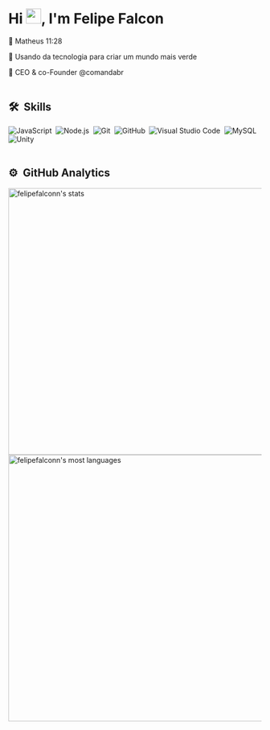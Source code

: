 <h1 align="left">Hi <img src="https://raw.githubusercontent.com/kaueMarques/kaueMarques/master/hi.gif" width="30px" height="30px">, I'm Felipe Falcon</h1>

🙇 Matheus 11:28

🌳 Usando da tecnologia para criar um mundo mais verde

🍔 CEO & co-Founder @comandabr
<br><br>
## 🛠 &nbsp;Skills
![JavaScript](https://img.shields.io/badge/-JavaScript-05122A?style=flat&logo=javascript)&nbsp;
![Node.js](https://img.shields.io/badge/-Node.js-05122A?style=flat&logo=node.js)&nbsp;
![Git](https://img.shields.io/badge/-Git-05122A?style=flat&logo=git)&nbsp;
![GitHub](https://img.shields.io/badge/-GitHub-05122A?style=flat&logo=github)&nbsp;
![Visual Studio Code](https://img.shields.io/badge/-Visual%20Studio%20Code-05122A?style=flat&logo=visual-studio-code&logoColor=007ACC)&nbsp;
![MySQL](https://img.shields.io/badge/-MySQL-05122A?style=flat&logo=mysql&logoColor=007ACC)&nbsp;
![Unity](https://img.shields.io/badge/-Unity-05122A?style=flat&logo=unity&logoColor=E7E7E7)&nbsp;
<br><br>
## ⚙️ &nbsp;GitHub Analytics
<p align="left">
<img width="530em" src="https://github-readme-stats.vercel.app/api?username=felipefalconn&show_icons=true&theme=gotham" alt="felipefalconn's stats"/>
<img width="530em" src="https://github-readme-stats.vercel.app/api/top-langs/?username=felipefalconn&layout=compact&theme=gotham" alt="felipefalconn's most languages"/>
</p>

<br><br>
